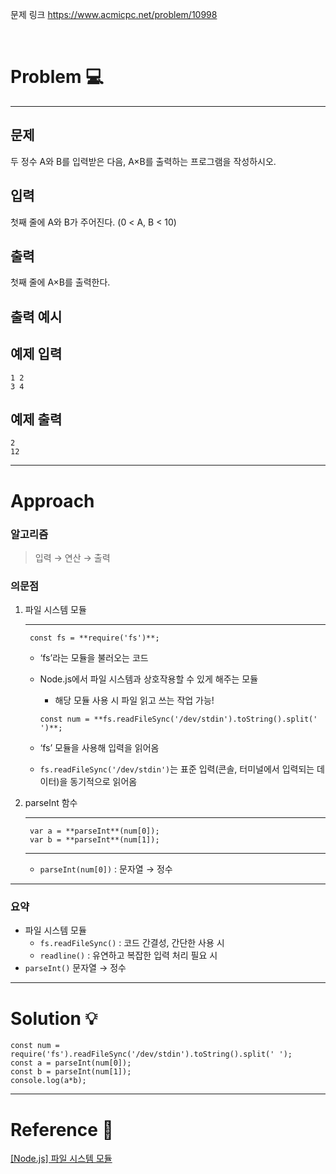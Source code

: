<p>문제 링크
<a href="https://www.acmicpc.net/problem/10998">https://www.acmicpc.net/problem/10998</a></p>
<br />

<h1 id="problem-💻">Problem 💻</h1>
<hr />
<h2 id="문제">문제</h2>
<p>두 정수 A와 B를 입력받은 다음, A×B를 출력하는 프로그램을 작성하시오.</p>
<h2 id="입력">입력</h2>
<p>첫째 줄에 A와 B가 주어진다. (0 &lt; A, B &lt; 10)</p>
<h2 id="출력">출력</h2>
<p>첫째 줄에 A×B를 출력한다.</p>
<h2 id="출력-예시">출력 예시</h2>
<h2 id="예제-입력">예제 입력</h2>
<pre><code>1 2
3 4</code></pre><h2 id="예제-출력">예제 출력</h2>
<pre><code>2
12</code></pre><hr />
<h1 id="approach">Approach</h1>
<h3 id="알고리즘">알고리즘</h3>
<blockquote>
<p>입력 → 연산 → 출력</p>
</blockquote>
<h3 id="의문점">의문점</h3>
<ol>
<li><p>파일 시스템 모듈</p>
<hr />
<pre><code class="language-jsx"> const fs = **require('fs')**;</code></pre>
<ul>
<li><p>‘fs’라는 모듈을 불러오는 코드</p>
</li>
<li><p>Node.js에서 파일 시스템과 상호작용할 수 있게 해주는 모듈</p>
<ul>
<li>해당 모듈 사용 시 파일 읽고 쓰는 작업 가능!</li>
</ul>
<pre><code class="language-jsx">const num = **fs.readFileSync('/dev/stdin').toString().split(' ')**;</code></pre>
</li>
<li><p>‘fs’ 모듈을 사용해 입력을 읽어옴</p>
</li>
<li><p><code>fs.readFileSync('/dev/stdin')</code>는 표준 입력(콘솔, 터미널에서 입력되는 데이터)을 동기적으로 읽어옴</p>
</li>
</ul>
</li>
<li><p>parseInt 함수</p>
<hr />
<pre><code class="language-jsx"> var a = **parseInt**(num[0]);
 var b = **parseInt**(num[1]);</code></pre>
<hr />
<ul>
<li><code>parseInt(num[0])</code> : 문자열 → 정수</li>
</ul>
</li>
</ol>
<hr />
<h3 id="요약">요약</h3>
<ul>
<li>파일 시스템 모듈<ul>
<li><code>fs.readFileSync()</code> : 코드 간결성, 간단한 사용 시</li>
<li><code>readline()</code> : 유연하고 복잡한 입력 처리 필요 시</li>
</ul>
</li>
<li><code>parseInt()</code> 문자열 → 정수</li>
</ul>
<hr />
<h1 id="solution-💡">Solution 💡</h1>
<pre><code class="language-jsx">const num = require('fs').readFileSync('/dev/stdin').toString().split(' ');
const a = parseInt(num[0]);
const b = parseInt(num[1]);
console.log(a*b);</code></pre>
<hr />
<h1 id="reference-📄">Reference 📄</h1>
<p><a href="https://velog.io/@bami/Node.js-%ED%8C%8C%EC%9D%BC-%EC%8B%9C%EC%8A%A4%ED%85%9C-%EB%AA%A8%EB%93%88">[Node.js] 파일 시스템 모듈</a></p>